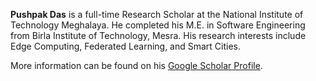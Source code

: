 **Pushpak Das** is a full-time Research Scholar at the National Institute of Technology Meghalaya. He completed his M.E. in Software Engineering from Birla Institute of Technology, Mesra. His research interests include Edge Computing, Federated Learning, and Smart Cities.

More information can be found on his [Google Scholar Profile](https://scholar.google.com/citations?hl=en&user=21QhkcYAAAAJ).
